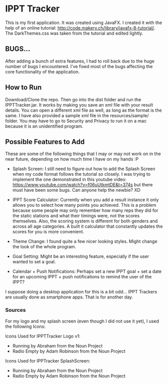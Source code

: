 # IPPT Tracker
This is my first application. It was created using JavaFX. I created it with the help of an online tutorial: http://code.makery.ch/library/javafx-8-tutorial/. The DarkThemes.css was taken from the tutorial and edited lightly.

## BUGS...
After adding a bunch of extra features, I had to roll back due to the huge number of bugs I encountered. I've fixed most of the bugs affecting the core functionality of the application.

## How to Run
Download/Clone the repo. Then go into the dist folder and run the IPPTTracker.jar. It works by making you save an xml file with your result details. You can open a different xml file as well, as long as the format is the same. I have also provided a sample xml file in the resources/sample/ folder. You may have to go to Security and Privacy to run it on a mac because it is an unidentified program.

## Possible Features to Add
These are some of the following things that I may or may not work on in the near future, depending on how much time I have on my hands :P
- Splash Screen: I still need to figure out how to add the Splash Screen when my code format follows the tutorial so closely. I was trying to implement the one demonstrated in this youtube video: https://www.youtube.com/watch?v=f06uUtkmtDE&t=374s but there must have been some bugs. Can anyone help the newbie? XD

- IPPT Score Calculator: Currently when you add a result instance it only allows you to select how many points you achieved. This is a problem because some people may only remember how many reps they did for the static stations and what their timings were, not the scores themselves. Also, the scoring system is different for both genders and across all age categories. A built it calculator that constantly updates the scores for you is more convenient.

- Theme Change: I found quite a few nicer looking styles. Might change the look of the whole program.

- Goal Setting: Might be an interesting feature, especially if the user wanted to set a goal.

- Calendar + Push Notifications: Perhaps set a new IPPT goal + set a date for an upcoming IPPT + push notifications to remind the user of the IPPT?

I suppose doing a desktop application for this is a bit odd... IPPT Trackers are usually done as smartphone apps. That is for another day.

### Sources
For my logo and my splash screen (even though I did not use it yet), I used the following Icons:

Icons Used for IPPTTracker Logo v1:
- Running by Abraham from the Noun Project
- Radio Empty by Adam Robinson from the Noun Project

Icons Used for IPPTracker SplashScreen:
- Running by Abraham from the Noun Project
- Radio Empty by Adam Robinson from the Noun Project
